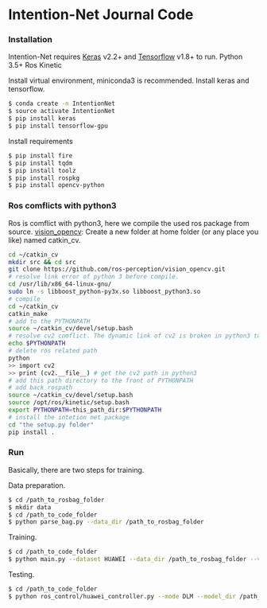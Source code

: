 # Intention-Net Journal Code

### Installation

Intention-Net requires [Keras](https://keras.io/) v2.2+ and [Tensorflow](https://www.tensorflow.org/) v1.8+ to run.
Python 3.5+
Ros Kinetic

Install virtual environment, miniconda3 is recommended.
Install keras and tensorflow.

```sh
$ conda create -n IntentionNet
$ source activate IntentionNet
$ pip install keras
$ pip install tensorflow-gpu
```

Install requirements

```sh
$ pip install fire
$ pip install tqdm
$ pip install toolz
$ pip install rospkg
$ pip install opencv-python
```

### Ros comflicts with python3

Ros is comflict with python3, here we compile the used ros package from source. 
[vision_opencv](http://wiki.ros.org/vision_opencv): Create a new folder at home folder (or any place you like) named catkin_cv. 

```sh
cd ~/catkin_cv
mkdir src && cd src
git clone https://github.com/ros-perception/vision_opencv.git
# resolve link error of python 3 before compile.
cd /usr/lib/x86_64-linux-gnu/
sudo ln -s libboost_python-py3x.so libboost_python3.so
# compile
cd ~/catkin_cv
catkin_make
# add to the PYTHONPATH
source ~/catkin_cv/devel/setup.bash
# resolve cv2 comflict. The dynamic link of cv2 is broken in python3 together with ros.
echo $PYTHONPATH
# delete ros related path
python
>> import cv2
>> print (cv2.__file__) # get the cv2 path in python3
# add this path directory to the front of PYTHONPATH
# add back rospath
source ~/catkin_cv/devel/setup.bash
source /opt/ros/kinetic/setup.bash
export PYTHONPATH=this_path_dir:$PYTHONPATH
# install the intetion net package
cd "the setup.py folder"
pip install .
```

### Run
Basically, there are two steps for training.

Data preparation.
```sh
$ cd /path_to_rosbag_folder
$ mkdir data
$ cd /path_to_code_folder
$ python parse_bag.py --data_dir /path_to_rosbag_folder
```

Training.
```sh
$ cd /path_to_code_folder
$ python main.py --dataset HUAWEI --data_dir /path_to_rosbag_folder --val_dir /path_to_validation_dir(if not, use a part of training dataset for validation) --mode DLM --input_frame NORMAL
```

Testing.
```sh
$ cd /path_to_code_folder
$ python ros_control/huawei_controller.py --mode DLM --model_dir /path_to_model_dir --input_frame NORMAL 
```